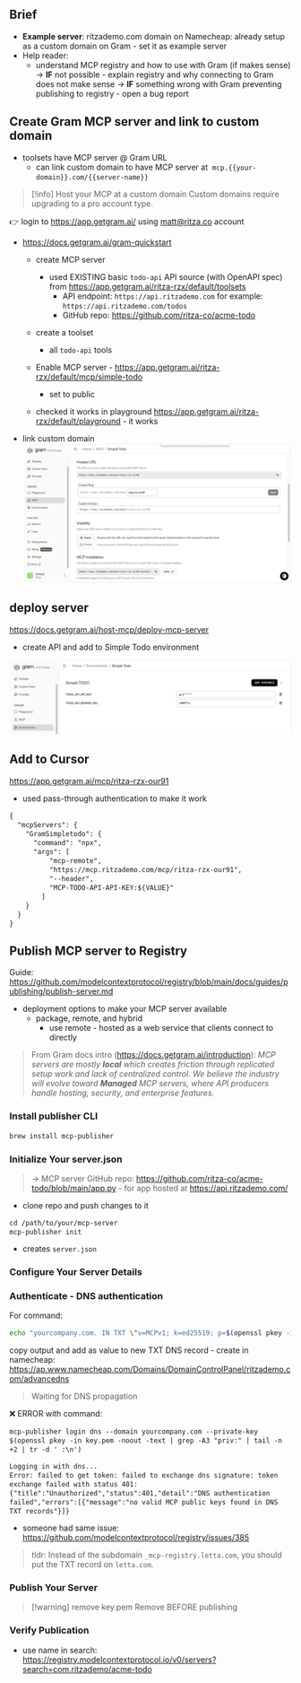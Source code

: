 ## Brief

- **Example server**: ritzademo.com domain on Namecheap: already setup as a custom domain on Gram - set it as example server
- Help reader:
	- understand MCP registry and how to use with Gram (if makes sense)
		-> **IF** not possible - explain registry and why connecting to Gram does not make sense
	    -> **IF** something wrong with Gram preventing publishing to registry - open a bug report

## Create Gram MCP server and link to custom domain

- toolsets have MCP server @ Gram URL
	- can link custom domain to have MCP server at  `mcp.{{your-domain}}.com/{{server-name}}`

> [!info] Host your MCP at a custom domain
> Custom domains require upgrading to a pro account type.
 
👉 login to https://app.getgram.ai/ using matt@ritza.co account

- https://docs.getgram.ai/gram-quickstart
	- create MCP server
		- used EXISTING basic `todo-api` API source (with OpenAPI spec) from https://app.getgram.ai/ritza-rzx/default/toolsets
			- API endpoint: `https://api.ritzademo.com` for example: `https://api.ritzademo.com/todos`
			- GitHub repo: https://github.com/ritza-co/acme-todo

	- create a toolset
		- all `todo-api` tools
	- Enable MCP server - https://app.getgram.ai/ritza-rzx/default/mcp/simple-todo
		- set to public
	- checked it works in playground https://app.getgram.ai/ritza-rzx/default/playground - it works

- link custom domain
![](images/custom-domain.png)

## deploy server

https://docs.getgram.ai/host-mcp/deploy-mcp-server
- create API and add to Simple Todo environment

![](images/environments.png)

## Add to Cursor

https://app.getgram.ai/mcp/ritza-rzx-our91

 - used pass-through authentication to make it work

```
{
  "mcpServers": {
    "GramSimpletodo": {
      "command": "npx",
      "args": [
          "mcp-remote",
          "https://mcp.ritzademo.com/mcp/ritza-rzx-our91",
          "--header",
          "MCP-TODO-API-API-KEY:${VALUE}"
        ]
    }
  }
}
```

## Publish MCP server to Registry

Guide: https://github.com/modelcontextprotocol/registry/blob/main/docs/guides/publishing/publish-server.md

- deployment options to make your MCP server available
	- package, remote, and hybrid
		- use remote - hosted as a web service that clients connect to directly
		
> From Gram docs intro (https://docs.getgram.ai/introduction): *MCP servers are mostly **local** which creates friction through replicated setup work and lack of centralized control. We believe the industry will evolve toward **Managed** MCP servers, where API producers handle hosting, security, and enterprise features.*

### Install publisher CLI

```bash
brew install mcp-publisher
```

### Initialize Your server.json

> -> MCP server GitHub repo: https://github.com/ritza-co/acme-todo/blob/main/app.py - for app hosted at https://api.ritzademo.com/

- clone repo and push changes to it

```shell
cd /path/to/your/mcp-server
mcp-publisher init
```

- creates `server.json`

### Configure Your Server Details



### Authenticate - DNS authentication

For command:

```bash
echo "yourcompany.com. IN TXT \"v=MCPv1; k=ed25519; p=$(openssl pkey -in key.pem -pubout -outform DER | tail -c 32 | base64)\""
```

copy output and add as value to new TXT DNS record - create in namecheap: https://ap.www.namecheap.com/Domains/DomainControlPanel/ritzademo.com/advancedns

> Waiting for DNS propagation

❌ ERROR with command:

```shell
mcp-publisher login dns --domain yourcompany.com --private-key $(openssl pkey -in key.pem -noout -text | grep -A3 "priv:" | tail -n +2 | tr -d ' :\n')
```

```
Logging in with dns...
Error: failed to get token: failed to exchange dns signature: token exchange failed with status 401: {"title":"Unauthorized","status":401,"detail":"DNS authentication failed","errors":[{"message":"no valid MCP public keys found in DNS TXT records"}]}
```

- someone had same issue: https://github.com/modelcontextprotocol/registry/issues/385

> tldr: Instead of the subdomain `_mcp-registry.letta.com`, you should put the TXT record on `letta.com`.


### Publish Your Server


> [!warning] remove key.pem
> Remove BEFORE publishing


### Verify Publication

- use name in search: https://registry.modelcontextprotocol.io/v0/servers?search=com.ritzademo/acme-todo

